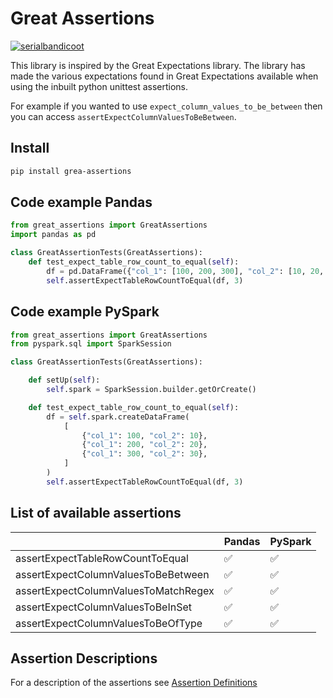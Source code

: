 # Great Assertions

[![serialbandicoot](https://circleci.com/gh/serialbandicoot/great-assertions.svg?style=svg)](<LINK>)

This library is inspired by the Great Expectations library. The library has made the various expectations found in Great Expectations available when using the inbuilt python unittest assertions.

For example if you wanted to use `expect_column_values_to_be_between` then you can access `assertExpectColumnValuesToBeBetween`.

## Install
```bash
pip install grea-assertions
```

## Code example Pandas
```python
from great_assertions import GreatAssertions
import pandas as pd

class GreatAssertionTests(GreatAssertions):
    def test_expect_table_row_count_to_equal(self):
        df = pd.DataFrame({"col_1": [100, 200, 300], "col_2": [10, 20, 30]})
        self.assertExpectTableRowCountToEqual(df, 3)
```

## Code example PySpark
```python
from great_assertions import GreatAssertions
from pyspark.sql import SparkSession

class GreatAssertionTests(GreatAssertions):

    def setUp(self):
        self.spark = SparkSession.builder.getOrCreate()

    def test_expect_table_row_count_to_equal(self):
        df = self.spark.createDataFrame(
            [
                {"col_1": 100, "col_2": 10},
                {"col_1": 200, "col_2": 20},
                {"col_1": 300, "col_2": 30},
            ]
        )
        self.assertExpectTableRowCountToEqual(df, 3)
```

## List of available assertions

|   | Pandas | PySpark |
| ------------- | ------------- | ------------- |
| assertExpectTableRowCountToEqual  | :white_check_mark: | :white_check_mark: |
| assertExpectColumnValuesToBeBetween  | :white_check_mark: | :white_check_mark: |
| assertExpectColumnValuesToMatchRegex  | :white_check_mark: | :white_check_mark: |
| assertExpectColumnValuesToBeInSet  | :white_check_mark: | :white_check_mark: |
| assertExpectColumnValuesToBeOfType  | :white_check_mark: | :white_check_mark: |

## Assertion Descriptions

For a description of the assertions see [Assertion Definitions](ASSERTION_DEFINITIONS.md)